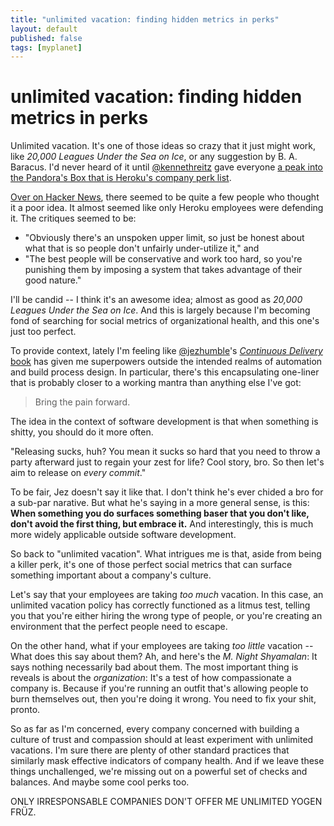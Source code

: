 ```yaml
---
title: "unlimited vacation: finding hidden metrics in perks"
layout: default
published: false
tags: [myplanet]
---
```


# unlimited vacation: finding hidden metrics in perks

Unlimited vacation. It's one of those ideas so crazy that it just might work, like *20,000 Leagues Under the Sea on Ice*, or any suggestion by B. A. Baracus. I'd never heard of it until [@kennethreitz](https://twitter.com/kennethreitz) gave everyone [a peak into the Pandora's Box that is Heroku's company perk list](http://kennethreitz.com/on-heroku-and-2012.html).

[Over on Hacker News](http://news.ycombinator.com/item?id=4874743), there seemed to be quite a few people who thought it a poor idea. It almost seemed like only Heroku employees were defending it. The critiques seemed to be:

- "Obviously there's an unspoken upper limit, so just be honest about what that is so people don't unfairly under-utilize it," and
- "The best people will be conservative and work too hard, so you're punishing them by imposing a system that takes advantage of their good nature."

I'll be candid -- I think it's an awesome idea; almost as good as *20,000 Leagues Under the Sea on Ice*. And this is largely because I'm becoming fond of searching for social metrics of organizational health, and this one's just too perfect.

To provide context, lately I'm feeling like [@jezhumble](https://twitter.com/jezhumble)'s [*Continuous Delivery* book]() has given me superpowers outside the intended realms of automation and build process design. In particular, there's this encapsulating one-liner that is probably closer to a working mantra than anything else I've got:

> Bring the pain forward.

The idea in the context of software development is that when something is shitty, you should do it more often.

"Releasing sucks, huh? You mean it sucks so hard that you need to throw a party afterward just to regain your zest for life? Cool story, bro. So then let's aim to release on *every commit*."

To be fair, Jez doesn't say it like that. I don't think he's ever chided a bro for a sub-par narative. But what he's saying in a more general sense, is this: **When something you do surfaces something baser that you don't like, don't avoid the first thing, but embrace it.** And interestingly, this is much more widely applicable outside software development.

So back to "unlimited vacation". What intrigues me is that, aside from being a killer perk, it's one of those perfect social metrics that can surface something important about a company's culture.

Let's say that your employees are taking *too much* vacation. In this case, an unlimited vacation policy has correctly functioned as a litmus test, telling you that you're either hiring the wrong type of people, or you're creating an environment that the perfect people need to escape.

On the other hand, what if your employees are taking *too little* vacation -- What does this say about them? Ah, and here's the *M. Night Shyamalan*: It says nothing necessarily bad about them. The most important thing is reveals is about the *organization*: It's a test of how compassionate a company is. Because if you're running an outfit that's allowing people to burn themselves out, then you're doing it wrong. You need to fix your shit, pronto.

So as far as I'm concerned, every company concerned with building a culture of trust and compassion should at least experiment with unlimited vacations. I'm sure there are plenty of other standard practices that similarly mask effective indicators of company health. And if we leave these things unchallenged, we're missing out on a powerful set of checks and balances. And maybe some cool perks too.

ONLY IRRESPONSABLE COMPANIES DON'T OFFER ME UNLIMITED YOGEN FRÜZ.